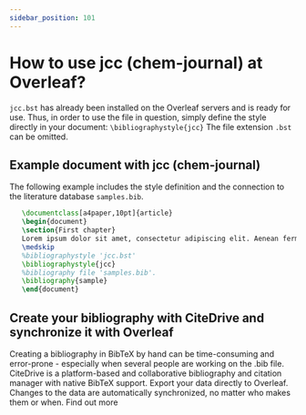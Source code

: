 ```yaml
---
sidebar_position: 101
---
```


# How to use jcc (chem-journal) at Overleaf?
`jcc.bst` has already been installed on the Overleaf servers and is ready for use. Thus, in order to use the file in question, simply define the style directly in your document: `\bibliographystyle{jcc}` The file extension `.bst` can be omitted.

## Example document with jcc (chem-journal)
The following example includes the style definition and the connection to the literature database `samples.bib`.
```tex
   \documentclass[a4paper,10pt]{article}
   \begin{document}
   \section{First chapter}
   Lorem ipsum dolor sit amet, consectetur adipiscing elit. Aenean fermentum justo massa, ut maximus mauris sodales et. Aenean vel elit a erat rhoncus pharetra.
   \medskip
   %bibliographystyle 'jcc.bst'
   \bibliographystyle{jcc}
   %bibliography file 'samples.bib'.
   \bibliography{sample}
   \end{document}
```

## Create your bibliography with CiteDrive and synchronize it with Overleaf
Creating a bibliography in BibTeX by hand can be time-consuming and error-prone - especially when several people are working on the .bib file. CiteDrive is a platform-based and collaborative bibliography and citation manager with native BibTeX support. Export your data directly to Overleaf. Changes to the data are automatically synchronized, no matter who makes them or when. Find out more